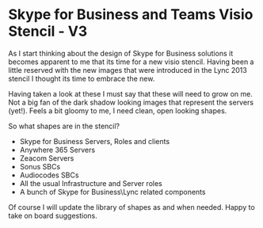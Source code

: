﻿Skype for Business and Teams Visio Stencil - V3
===============================================

As I start thinking about the design of Skype for Business solutions it becomes apparent to me that its time for a new visio stencil. Having been a little reserved with the new images that were introduced in the Lync 2013 stencil I thought its time to embrace the new.

Having taken a look at these I must say that these will need to grow on me. Not a big fan of the dark shadow looking images that represent the servers (yet!). Feels a bit gloomy to me, I need clean, open looking shapes.

So what shapes are in the stencil?

* Skype for Business Servers, Roles and clients
* Anywhere 365 Servers
* Zeacom Servers
* Sonus SBCs
* Audiocodes SBCs
* All the usual Infrastructure and Server roles
* A bunch of Skype for Business\Lync related components

Of course I will update the library of shapes as and when needed. Happy to take on board suggestions.
